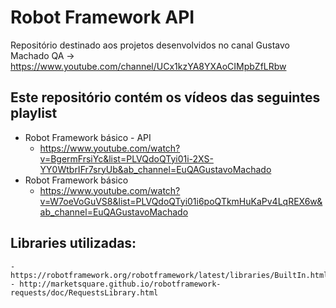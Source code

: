 # Robot Framework API

Repositório destinado aos projetos desenvolvidos no canal Gustavo Machado QA -> https://www.youtube.com/channel/UCx1kzYA8YXAoCIMpbZfLRbw

## Este repositório contém os vídeos das seguintes playlist
- Robot Framework básico - API
    - https://www.youtube.com/watch?v=BgermFrsiYc&list=PLVQdoQTyi01i-2XS-YY0WtbrIFr7sryUb&ab_channel=EuQAGustavoMachado
- Robot Framework básico
    - https://www.youtube.com/watch?v=W7oeVoGuVS8&list=PLVQdoQTyi01i6poQTkmHuKaPv4LqREX6w&ab_channel=EuQAGustavoMachado

## Libraries utilizadas:
    - https://robotframework.org/robotframework/latest/libraries/BuiltIn.html
    - http://marketsquare.github.io/robotframework-requests/doc/RequestsLibrary.html
    
